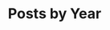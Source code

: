 ---
title: "Posts by Year"
permalink: /year-archive/
layout: posts
author_profile: false
entries_layout: grid
sidebar:
  nav: "sidebar-blog"
header:
  overlay_image: /assets/images/background.jpeg
  overlay_filter: 0.1
---